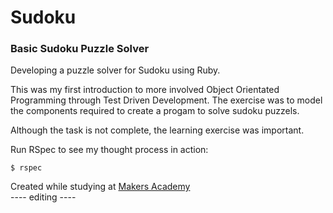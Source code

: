 Sudoku
========

### Basic Sudoku Puzzle Solver

Developing a puzzle solver for Sudoku using Ruby. 

This was my first introduction to more involved Object Orientated Programming through Test Driven Development. The exercise was to model the components required to create a progam to solve sudoku puzzels.

Although the task is not complete, the learning exercise was important.

Run RSpec to see my thought process in action:

~~~
$ rspec
~~~

Created while studying at [Makers Academy](http://www.makersacademy.com)  
---- editing ---- 
